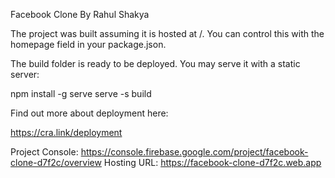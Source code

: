 Facebook Clone By Rahul Shakya

The project was built assuming it is hosted at /.
You can control this with the homepage field in your package.json.

The build folder is ready to be deployed.
You may serve it with a static server:

  npm install -g serve
  serve -s build

Find out more about deployment here:

  https://cra.link/deployment

  Project Console: https://console.firebase.google.com/project/facebook-clone-d7f2c/overview
Hosting URL: https://facebook-clone-d7f2c.web.app

